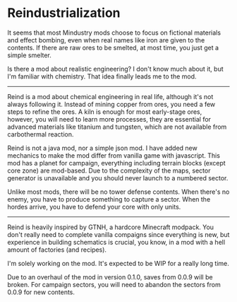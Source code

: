 <h1> Reindustrialization </h1>

<p> It seems that most Mindustry mods choose to focus on fictional materials and effect bombing, even when real names like iron are given to the contents. If there are raw ores to be smelted, at most time, you just get a simple smelter. </p>
<p> Is there a mod about realistic engineering? I don't know much about it, but I'm familiar with chemistry. That idea finally leads me to the mod. </p>

<hr>

<p> Reind is a mod about chemical engineering in real life, although it's not always following it. Instead of mining copper from ores, you need a few steps to refine the ores. A kiln is enough for most early-stage ores, however, you will need to learn more processes, they are essential for advanced materials like titanium and tungsten, which are not available from carbothermal reaction. </p>
<p> Reind is not a java mod, nor a simple json mod. I have added new mechanics to make the mod differ from vanilla game with javascript. This mod has a planet for campaign, everything including terrain blocks (except core zone) are mod-based. Due to the complexity of the maps, sector generator is unavailable and you should never launch to a numbered sector. </p>
<p> Unlike most mods, there will be no tower defense contents. When there's no enemy, you have to produce something to capture a sector. When the hordes arrive, you have to defend your core with only units. </p>

<hr>

<p> Reind is heavily inspired by GTNH, a hardcore Minecraft modpack. You don't really need to complete vanilla compaigns since everything is new, but experience in building schematics is crucial, you know, in a mod with a hell amount of factories (and recipes). </p>
<p> I'm solely working on the mod. It's expected to be WIP for a really long time. </p>
<p> Due to an overhaul of the mod in version 0.1.0, saves from 0.0.9 will be broken. For campaign sectors, you will need to abandon the sectors from 0.0.9 for new contents. </p>

